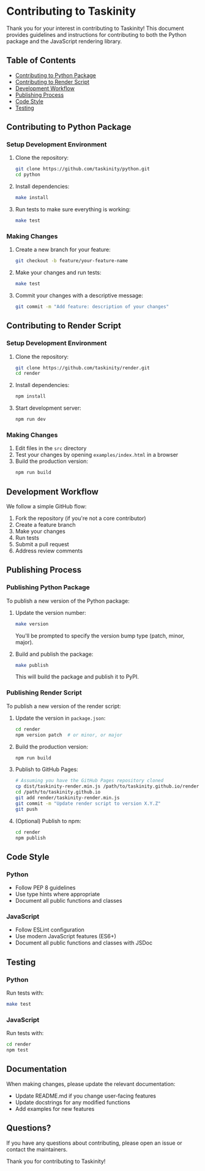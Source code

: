 # Contributing to Taskinity

Thank you for your interest in contributing to Taskinity! This document provides guidelines and instructions for contributing to both the Python package and the JavaScript rendering library.

## Table of Contents

- [Contributing to Python Package](#contributing-to-python-package)
- [Contributing to Render Script](#contributing-to-render-script)
- [Development Workflow](#development-workflow)
- [Publishing Process](#publishing-process)
- [Code Style](#code-style)
- [Testing](#testing)

## Contributing to Python Package

### Setup Development Environment

1. Clone the repository:
   ```bash
   git clone https://github.com/taskinity/python.git
   cd python
   ```

2. Install dependencies:
   ```bash
   make install
   ```

3. Run tests to make sure everything is working:
   ```bash
   make test
   ```

### Making Changes

1. Create a new branch for your feature:
   ```bash
   git checkout -b feature/your-feature-name
   ```

2. Make your changes and run tests:
   ```bash
   make test
   ```

3. Commit your changes with a descriptive message:
   ```bash
   git commit -m "Add feature: description of your changes"
   ```

## Contributing to Render Script

### Setup Development Environment

1. Clone the repository:
   ```bash
   git clone https://github.com/taskinity/render.git
   cd render
   ```

2. Install dependencies:
   ```bash
   npm install
   ```

3. Start development server:
   ```bash
   npm run dev
   ```

### Making Changes

1. Edit files in the `src` directory
2. Test your changes by opening `examples/index.html` in a browser
3. Build the production version:
   ```bash
   npm run build
   ```

## Development Workflow

We follow a simple GitHub flow:

1. Fork the repository (if you're not a core contributor)
2. Create a feature branch
3. Make your changes
4. Run tests
5. Submit a pull request
6. Address review comments

## Publishing Process

### Publishing Python Package

To publish a new version of the Python package:

1. Update the version number:
   ```bash
   make version
   ```
   You'll be prompted to specify the version bump type (patch, minor, major).

2. Build and publish the package:
   ```bash
   make publish
   ```
   This will build the package and publish it to PyPI.

### Publishing Render Script

To publish a new version of the render script:

1. Update the version in `package.json`:
   ```bash
   cd render
   npm version patch  # or minor, or major
   ```

2. Build the production version:
   ```bash
   npm run build
   ```

3. Publish to GitHub Pages:
   ```bash
   # Assuming you have the GitHub Pages repository cloned
   cp dist/taskinity-render.min.js /path/to/taskinity.github.io/render/
   cd /path/to/taskinity.github.io
   git add render/taskinity-render.min.js
   git commit -m "Update render script to version X.Y.Z"
   git push
   ```

4. (Optional) Publish to npm:
   ```bash
   cd render
   npm publish
   ```

## Code Style

### Python

- Follow PEP 8 guidelines
- Use type hints where appropriate
- Document all public functions and classes

### JavaScript

- Follow ESLint configuration
- Use modern JavaScript features (ES6+)
- Document all public functions and classes with JSDoc

## Testing

### Python

Run tests with:
```bash
make test
```

### JavaScript

Run tests with:
```bash
cd render
npm test
```

## Documentation

When making changes, please update the relevant documentation:

- Update README.md if you change user-facing features
- Update docstrings for any modified functions
- Add examples for new features

## Questions?

If you have any questions about contributing, please open an issue or contact the maintainers.

Thank you for contributing to Taskinity!
